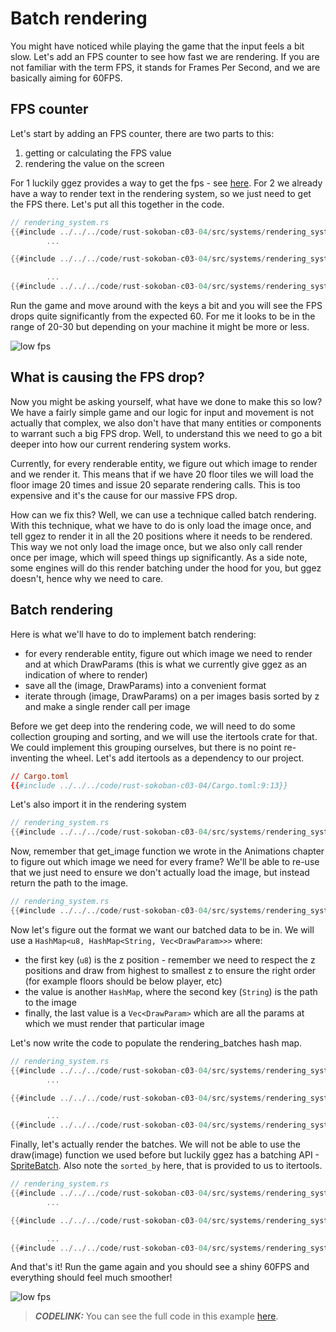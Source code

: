 # Batch rendering

You might have noticed while playing the game that the input feels a bit slow. Let's add an FPS counter to see how fast we are rendering. If you are not familiar with the term FPS, it stands for Frames Per Second, and we are basically aiming for 60FPS.

## FPS counter

Let's start by adding an FPS counter, there are two parts to this:

1. getting or calculating the FPS value
1. rendering the value on the screen

For 1 luckily ggez provides a way to get the fps - see [here](https://docs.rs/ggez/0.7.0/ggez/timer/?search=fps). For 2 we already have a way to render text in the rendering system, so we just need to get the FPS there. Let's put all this together in the code.

```rust
// rendering_system.rs
{{#include ../../../code/rust-sokoban-c03-04/src/systems/rendering_system.rs:61}}
        ...

{{#include ../../../code/rust-sokoban-c03-04/src/systems/rendering_system.rs:109:113}}

        ...
{{#include ../../../code/rust-sokoban-c03-04/src/systems/rendering_system.rs:118}}
```

Run the game and move around with the keys a bit and you will see the FPS drops quite significantly from the expected 60. For me it looks to be in the range of 20-30 but depending on your machine it might be more or less.

![low fps](./images/low_fps.png)

## What is causing the FPS drop?

Now you might be asking yourself, what have we done to make this so low? We have a fairly simple game and our logic for input and movement is not actually that complex, we also don't have that many entities or components to warrant such a big FPS drop. Well, to understand this we need to go a bit deeper into how our current rendering system works.

Currently, for every renderable entity, we figure out which image to render and we render it. This means that if we have 20 floor tiles we will load the floor image 20 times and issue 20 separate rendering calls. This is too expensive and it's the cause for our massive FPS drop.

How can we fix this? Well, we can use a technique called batch rendering. With this technique, what we have to do is only load the image once, and tell ggez to render it in all the 20 positions where it needs to be rendered. This way we not only load the image once, but we also only call render once per image, which will speed things up significantly. As a side note, some engines will do this render batching under the hood for you, but ggez doesn't, hence why we need to care.

## Batch rendering

Here is what we'll have to do to implement batch rendering:

- for every renderable entity, figure out which image we need to render and at which DrawParams (this is what we currently give ggez as an indication of where to render)
- save all the (image, DrawParams) into a convenient format
- iterate through (image, DrawParams) on a per images basis sorted by z and make a single render call per image

Before we get deep into the rendering code, we will need to do some collection grouping and sorting, and we will use the itertools crate for that. We could implement this grouping ourselves, but there is no point re-inventing the wheel. Let's add itertools as a dependency to our project.

```toml
// Cargo.toml
{{#include ../../../code/rust-sokoban-c03-04/Cargo.toml:9:13}}
```

Let's also import it in the rendering system

```rust
// rendering_system.rs
{{#include ../../../code/rust-sokoban-c03-04/src/systems/rendering_system.rs:6}}
```

Now, remember that get_image function we wrote in the Animations chapter to figure out which image we need for every frame? We'll be able to re-use that we just need to ensure we don't actually load the image, but instead return the path to the image.

```rust
// rendering_system.rs
{{#include ../../../code/rust-sokoban-c03-04/src/systems/rendering_system.rs:31:48}}
```

Now let's figure out the format we want our batched data to be in. We will use a `HashMap<u8, HashMap<String, Vec<DrawParam>>>` where:

- the first key (`u8`) is the z position - remember we need to respect the z positions and draw from highest to smallest z to ensure the right order (for example floors should be below player, etc)
- the value is another `HashMap`, where the second key (`String`) is the path to the image
- finally, the last value is a `Vec<DrawParam>` which are all the params at which we must render that particular image

Let's now write the code to populate the rendering_batches hash map.

```rust
// rendering_system.rs
{{#include ../../../code/rust-sokoban-c03-04/src/systems/rendering_system.rs:61}}
        ...

{{#include ../../../code/rust-sokoban-c03-04/src/systems/rendering_system.rs:68:90}}

        ...
{{#include ../../../code/rust-sokoban-c03-04/src/systems/rendering_system.rs:117}}
```

Finally, let's actually render the batches. We will not be able to use the draw(image) function we used before but luckily ggez has a batching API - [SpriteBatch](https://docs.rs/ggez/0.7.0/ggez/graphics/spritebatch/struct.SpriteBatch.html). Also note the `sorted_by` here, that is provided to us to itertools.

```rust
// rendering_system.rs
{{#include ../../../code/rust-sokoban-c03-04/src/systems/rendering_system.rs:61}}
        ...

{{#include ../../../code/rust-sokoban-c03-04/src/systems/rendering_system.rs:92:107}}

        ...
{{#include ../../../code/rust-sokoban-c03-04/src/systems/rendering_system.rs:117}}
```

And that's it! Run the game again and you should see a shiny 60FPS and everything should feel much smoother!

![low fps](./images/high_fps.png)

> **_CODELINK:_** You can see the full code in this example [here](https://github.com/iolivia/rust-sokoban/tree/master/code/rust-sokoban-c03-04).

